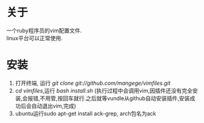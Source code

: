 关于
===
一个ruby程序员的vim配置文件.  
linux平台可以正常使用.

安装
===
1. 打开终端, 运行 *git clone git://github.com/mangege/vimfiles.git*
2. *cd vimfiles*,运行 *bash install.sh* (执行过程中会调用vim,因插件还没有完全安装,会报错,不用管,按回车就行.之后就等vundle从github自动安装插件,安装成功后会自动退出vim,完成)
3. ubuntu运行sudo apt-get install ack-grep, arch包名为ack
